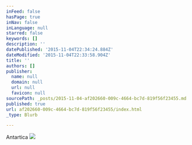 ```yaml
---
inFeed: false
hasPage: true
inNav: false
inLanguage: null
starred: false
keywords: []
description: ''
datePublished: '2015-11-04T22:34:24.884Z'
dateModified: '2015-11-04T22:33:58.904Z'
title: ''
authors: []
publisher:
  name: null
  domain: null
  url: null
  favicon: null
sourcePath: _posts/2015-11-04-af202660-009c-4664-bc7d-819f56f23455.md
published: true
url: af202660-009c-4664-bc7d-819f56f23455/index.html
_type: Blurb

---
```

Antartica
![](https://the-grid-user-content.s3-us-west-2.amazonaws.com/bd6d530d-ca11-4b6f-95c2-a2e9895e0c84.jpg)